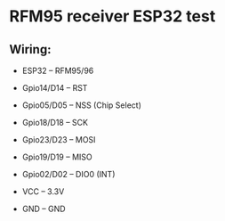 # RFM95 receiver ESP32 test

## Wiring:
- ESP32       –  RFM95/96

- Gpio14/D14  – RST
- Gpio05/D05  – NSS (Chip Select)
- Gpio18/D18  – SCK
- Gpio23/D23  – MOSI
- Gpio19/D19  – MISO        
- Gpio02/D02  – DIO0 (INT)
- VCC         – 3.3V
- GND         – GND
